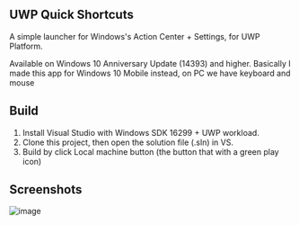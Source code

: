 ## UWP Quick Shortcuts
A simple launcher for Windows's Action Center + Settings, for UWP Platform.

Available on Windows 10 Anniversary Update (14393) and higher. Basically I made this app for Windows 10 Mobile instead, on PC we have keyboard and mouse

## Build
1. Install Visual Studio with Windows SDK 16299 + UWP workload.
2. Clone this project, then open the solution file (.sln) in VS.
3. Build by click Local machine button (the button that with a green play icon)

## Screenshots
![image](https://user-images.githubusercontent.com/77564176/188419704-6c0e8077-277b-4248-b3dd-0d658fe4bf72.png)
